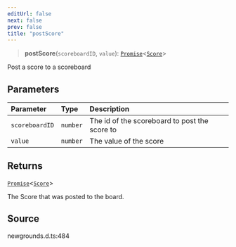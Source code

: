 ```yaml
---
editUrl: false
next: false
prev: false
title: "postScore"
---
```


> **postScore**(`scoreboardID`, `value`): [`Promise`](https://developer.mozilla.org/docs/Web/JavaScript/Reference/Global_Objects/Promise)\<[`Score`](/api/type-aliases/score/)\>

Post a score to a scoreboard

## Parameters

| Parameter | Type | Description |
| :------ | :------ | :------ |
| `scoreboardID` | `number` | The id of the scoreboard to post the score to |
| `value` | `number` | The value of the score |

## Returns

[`Promise`](https://developer.mozilla.org/docs/Web/JavaScript/Reference/Global_Objects/Promise)\<[`Score`](/api/type-aliases/score/)\>

The Score that was posted to the board.

## Source

newgrounds.d.ts:484
